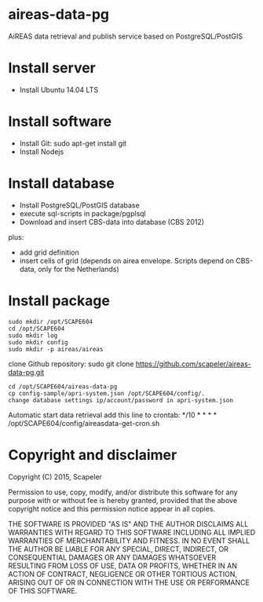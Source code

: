 # aireas-data-pg
AiREAS data retrieval and publish service based on PostgreSQL/PostGIS 


# Install server

- Install Ubuntu 14.04 LTS

# Install software

- Install Git: sudo apt-get install git
- Install Nodejs

# Install database

- Install PostgreSQL/PostGIS database
- execute sql-scripts in package/pgplsql
- Download and insert CBS-data into database (CBS 2012)

plus:
- add grid definition
- insert cells of grid (depends on airea envelope. Scripts depend on CBS-data, only for the Netherlands)

# Install package

	sudo mkdir /opt/SCAPE604
	cd /opt/SCAPE604
	sudo mkdir log
	sudo mkdir config
	sudo mkdir -p aireas/aireas
 
clone Github repository: 
	sudo git clone https://github.com/scapeler/aireas-data-pg.git

	cd /opt/SCAPE604/aireas-data-pg
	cp config-sample/apri-system.json /opt/SCAPE604/config/.
	change database settings ip/account/password in apri-system.json
	
Automatic start data retrieval
	add this line to crontab:
	*/10 * * * * /opt/SCAPE604/config/aireasdata-get-cron.sh

# Copyright and disclaimer

Copyright (C) 2015, Scapeler

Permission to use, copy, modify, and/or distribute this software for any purpose with or without fee is hereby granted, provided that the above copyright notice and this permission notice appear in all copies.

THE SOFTWARE IS PROVIDED "AS IS" AND THE AUTHOR DISCLAIMS ALL WARRANTIES WITH REGARD TO THIS SOFTWARE INCLUDING ALL IMPLIED WARRANTIES OF MERCHANTABILITY AND FITNESS. IN NO EVENT SHALL THE AUTHOR BE LIABLE FOR ANY SPECIAL, DIRECT, INDIRECT, OR CONSEQUENTIAL DAMAGES OR ANY DAMAGES WHATSOEVER RESULTING FROM LOSS OF USE, DATA OR PROFITS, WHETHER IN AN ACTION OF CONTRACT, NEGLIGENCE OR OTHER TORTIOUS ACTION, ARISING OUT OF OR IN CONNECTION WITH THE USE OR PERFORMANCE OF THIS SOFTWARE.
